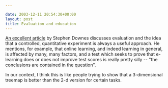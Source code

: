 ```yaml
---

date: 2003-12-11 20:54:30+00:00
layout: post
title: Evaluation and education
---
```


[An excellent article](http://www.downes.ca/cgi-bin/website/view.cgi?dbs=Article&key=1052247576) by Stephen Downes discusses evaluation and the idea that a controlled, quantitative experiment is always a useful approach.  He mentions, for example, that online learning, and indeed learning in general, is affected by many, many factors, and a test which seeks to prove that e-learning does or does not improve test scores is really pretty silly -- "the conclusions are contained in the question".

In our context, I think this is like people trying to show that a 3-dimensional treemap is better than the 2-d version for certain tasks.
